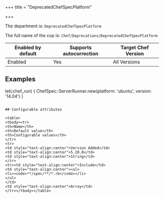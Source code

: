 +++
title = "DeprecatedChefSpecPlatform"

+++

<!-- This content is automatically generated. See https://github.com/chef/chef-web-docs/blob/main/generated/README.md -->

The department is: `DeprecatedChefSpecPlatform`

The full name of the cop is: `Chef/Deprecations/DeprecatedChefSpecPlatform`

| Enabled by default | Supports autocorrection | Target Chef Version |
| --- | --- | --- |
| Enabled | Yes | All Versions |

## Examples


let(:chef_run) { ChefSpec::ServerRunner.new(platform: 'ubuntu', version: '14.04') }
```

## Configurable attributes

<table>
<tbody><tr>
<th>Name</th>
<th>Default value</th>
<th>Configurable values</th>
</tr>
<tr>
<td style="text-align:center">Version Added</td>
<td style="text-align:center">5.20.0</td>
<td style="text-align:center">String</td>
</tr>
<tr><td style="text-align:center">Include</td>
<td style="text-align:center"><ul>
<li><code>**/spec/**/*.rb</code></li>
</ul>
</td>
<td style="text-align:center">Array</td>
</tr></tbody></table>
